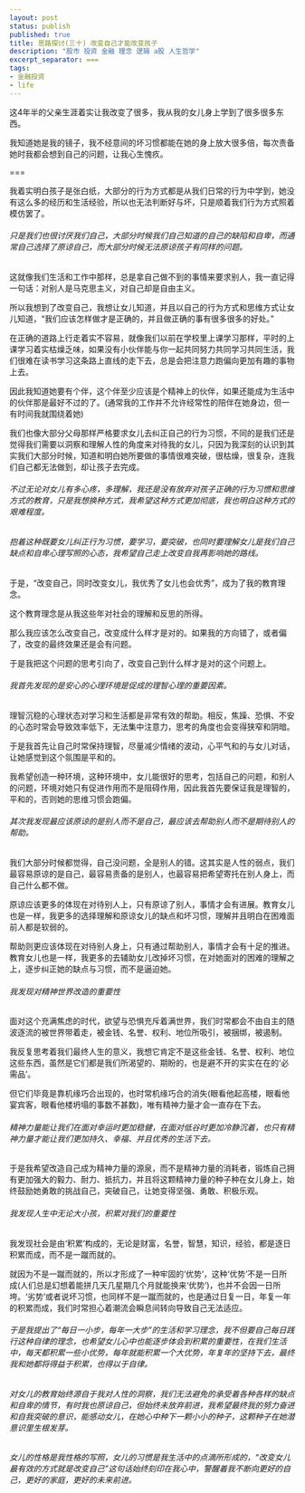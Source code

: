 ```yaml
---
layout: post
status: publish
published: true
title: 思路探讨(三十) 改变自己才能改变孩子
description: "股市 投资 金融 理念 逻辑 a股 人生哲学"
excerpt_separator: ===
tags:
- 金融投资
- life
---
```



这4年半的父亲生涯着实让我改变了很多，我从我的女儿身上学到了很多很多东西。

我知道她是我的镜子，我不经意间的坏习惯都能在她的身上放大很多倍，每次责备她时我都会想到自己的问题，让我心生愧疚。

===

我着实明白孩子是张白纸，大部分的行为方式都是从我们日常的行为中学到，她没有这么多的经历和生活经验，所以也无法判断好与坏，只是顺着我们行为方式照着模仿罢了。

###### 只是我们也很讨厌我们自己，大部分时候我们自己知道的自己的缺陷和自卑，而通常自己选择了原谅自己，而大部分时候无法原谅孩子有同样的问题。

这就像我们生活和工作中那样，总是拿自己做不到的事情来要求别人，我一直记得一句话：对别人是马克思主义，对自己却是自由主义。

所以我想到了改变自己，我想让女儿知道，并且以自己的行为方式和思维方式让女儿知道，“我们应该怎样做才是正确的，并且做正确的事有很多很多的好处。”

在正确的道路上行走着实不容易，就像我们以前在学校里上课学习那样，平时的上课学习着实枯燥乏味，如果没有小伙伴能与你一起共同努力共同学习共同生活，我们很难在读书学习这条路上直线的走下去，总是会把注意力跑偏向更加有趣的事物上去。

因此我知道她要有个伴，这个伴至少应该是个精神上的伙伴，如果还能成为生活中的伙伴那是最好不过的了。(通常我的工作并不允许经常性的陪伴在她身边，但一有时间我就围绕着她)

我们也像大部分父母那样严格要求女儿去纠正自己的行为习惯，不同的是我们还是觉得我们需要以洞察和理解人性的角度来对待我的女儿，只因为我深刻的认识到其实我们大部分时候，知道和明白她所要做的事情很难突破，很枯燥，很复杂，连我们自己都无法做到，却让孩子去完成。

###### 不过无论对女儿有多心疼，多理解，我还是没有放弃对孩子正确的行为习惯和思维方式的教育，只是我想换种方式，我希望这种方式更加彻底，我也明白这种方式的艰难程度。

###### 抱着这种既要女儿纠正行为习惯，要学习，要突破，也同时要理解女儿是我们自己缺点和自卑心理写照的心态，我希望自己走上改变自我再影响她的路线。

于是，“改变自己，同时改变女儿，我优秀了女儿也会优秀”，成为了我的教育理念。

这个教育理念是从我这些年对社会的理解和反思的所得。

那么我应该怎么改变自己，改变成什么样才是对的。如果我的方向错了，或者偏了，改变的最终效果还是会有问题。

于是我把这个问题的思考引向了，改变自己到什么样才是对的这个问题上。

###### 我首先发现的是安心的心理环境是促成的理智心理的重要因素。

理智沉稳的心理状态对学习和生活都是非常有效的帮助。相反，焦躁、恐惧、不安的心态时常会导致效率低下，无法集中注意力，思考的角度也会变得狭窄和阴暗。

于是我首先让自己时常保持理智，尽量减少情绪的波动，心平气和的与女儿对话，让她感觉到这个氛围是平和的。

我希望创造一种环境，这种环境中，女儿能很好的思考，包括自己的问题，和别人的问题，环境对她只有促进作用而不是阻碍作用，因此我首先要保证我是理智的，平和的，否则她的思维习惯会跑偏。

###### 其次我发现最应该原谅的是别人而不是自己，最应该去帮助别人而不是期待别人的帮助。

我们大部分时候都觉得，自己没问题，全是别人的错。这其实是人性的弱点，我们最容易原谅的是自己，最容易责备的是别人，也最容易把希望寄托在别人身上，而自己什么都不做。

原谅应该更多的体现在对待别人上，只有原谅了别人，事情才会有进展。教育女儿也是一样，我更多的选择理解和原谅女儿的缺点和坏习惯，理解并且明白在困难面前人都是软弱的。

帮助则更应该体现在对待别人身上，只有通过帮助别人，事情才会有十足的推进。教育女儿也是一样，我更多的去辅助女儿改掉坏习惯，在对她面对的困难的理解之上，逐步纠正她的缺点与习惯，而不是逼迫她。

###### 我发现对精神世界改造的重要性

面对这个充满焦虑的时代，欲望与恐惧充斥着满世界，我们时常都会不由自主的随波逐流的被世界带着走，被金钱、名誉、权利、地位所吸引，被捆绑，被遏制。

我反复思考着我们最终人生的意义，我想它肯定不是这些金钱、名誉、权利、地位这些东西，虽然是它们都是我们所渴望的、期盼的，也是避不开的实实在在的‘必需品’。

但它们毕竟是靠机缘巧合出现的，也时常机缘巧合的消失(眼看他起高楼，眼看他宴宾客，眼看他楼坍塌的事数不甚数)，唯有精神力量才会一直存在下去。

###### 精神力量能让我们在面对幸运时更加稳健，在面对低谷时更加冷静沉着，也只有精神力量才能让我们更加持久、幸福、并且优秀的生活下去。

于是我希望改造自己成为精神力量的源泉，而不是精神力量的消耗者，锻炼自己拥有更加强大的毅力、耐力、抵抗力，并且将这颗精神力量的种子种在女儿身上，始终鼓励她勇敢的挑战自己，突破自己，让她变得坚强、勇敢、积极乐观。

###### 我发现人生中无论大小孩，积累对我们的重要性

我发现社会是由‘积累’构成的，无论是财富，名誉，智慧，知识，经验，都是逐日积累而成，而不是一蹴而就的。

就因为不是一蹴而就的，所以才形成了一种牢固的‘优势’，这种‘优势’不是一日所成(人们总是幻想着能拼几天几星期几个月就能换来‘优势’)，也并不会因一日所垮。‘劣势’或者说坏习惯，也同样不是一蹴而就的，也是通过日复一日，年复一年的积累而成，我们时常担心着潮流会瞬息间转向导致自己无法适应。

###### 于是我提出了“每日一小步，每年一大步”的生活和学习理念，我不但要自己每日践行这种自律的理念，也希望女儿心中也能逐步体会到积累的重要性，在我们生活中，每天都积累一些小优势，每年就能积累一个大优势，年复年的坚持下去，最终我和她都将得益于积累，也得以于自律。

###### 对女儿的教育始终源自于我对人性的洞察，我们无法避免的承受着各种各样的缺点和自卑的情节，有时我也原谅自己，但始终未放弃前进，我希望最终我的努力奋进和自我突破的意识，能感动女儿，在她心中种下一颗小小的种子，这颗种子在她潜意识里生根发芽。

###### 女儿的性格是我性格的写照，女儿的习惯是我生活中的点滴所形成的，“改变女儿最有效的方式就是改变自己”这句话始终刻印在我心中，警醒着我不断向更好的自己，更好的家庭，更好的未来前进。
